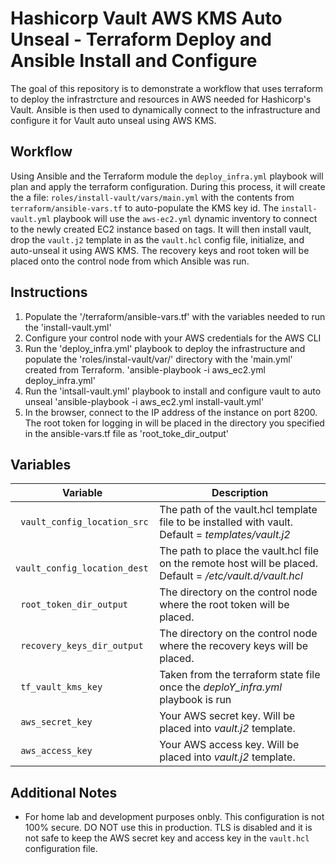 # Hashicorp Vault AWS KMS Auto Unseal - Terraform Deploy and Ansible Install and Configure
The goal of this repository is to demonstrate a workflow that uses terraform to deploy the infrastrcture and resources in AWS needed for Hashicorp's Vault. Ansible is then used to dynamically connect to the infrastructure and configure it for Vault auto unseal using AWS KMS. 

## Workflow 
 Using Ansible and the Terraform module the `deploy_infra.yml` playbook will plan and apply the terraform configuration. During this process, it will create the a file: `roles/install-vault/vars/main.yml` with the contents from `terraform/ansible-vars.tf` to auto-populate the KMS key id. The `install-vault.yml` playbook will use the `aws-ec2.yml` dynamic inventory to connect to the newly created EC2 instance based on tags. It will then install vault, drop the `vault.j2` template in as the `vault.hcl` config file, initialize, and auto-unseal it using AWS KMS. The recovery keys and root token will be placed onto the control node from which Ansible was run. 

## Instructions
1. Populate the '/terraform/ansible-vars.tf' with the variables needed to run the 'install-vault.yml'
2. Configure your control node with your AWS credentials for the AWS CLI
3. Run the 'deploy_infra.yml' playbook to deploy the infrastructure and populate the 'roles/instal-vault/var/' directory with the 'main.yml' created from Terraform. 'ansible-playbook -i aws_ec2.yml deploy_infra.yml'
4. Run the 'intsall-vault.yml' playbook to install and configure vault to auto unseal 'ansible-playbook -i aws_ec2.yml install-vault.yml'
5. In the browser, connect to the IP address of the instance on port 8200. The root token for logging in will be placed in the directory you specified in the ansible-vars.tf file as 'root_toke_dir_output'

## Variables 

| Variable | Description |
| --- | --- |
| ` vault_config_location_src` | The path of the vault.hcl template file to be installed with vault. Default =  *templates/vault.j2* |
| ` vault_config_location_dest` | The path to place the vault.hcl file on the remote host will be placed. Default = */etc/vault.d/vault.hcl* |
| ` root_token_dir_output` | The directory on the control node where the root token will be placed. |
| ` recovery_keys_dir_output` | The directory on the control node where the recovery keys will be placed. |
| ` tf_vault_kms_key` | Taken from the terraform state file once the *deploY_infra.yml* playbook is run |
| ` aws_secret_key` | Your AWS secret key. Will be placed into *vault.j2* template. |
| ` aws_access_key` | Your AWS access key. Will be placed into *vault.j2* template. |

## Additional Notes

- For home lab and development purposes onbly. This configuration is not 100% secure. DO NOT use this in production. TLS is disabled and it is not safe to keep the AWS secret key and access key in the `vault.hcl` configuration file. 
